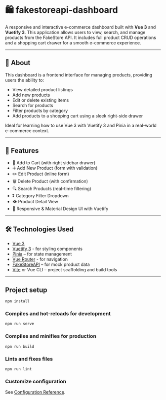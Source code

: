 # 🛍️ fakestoreapi-dashboard

A responsive and interactive e-commerce dashboard built with **Vue 3** and **Vuetify 3**. This application allows users to view, search, and manage products from the FakeStore API. It includes full product CRUD operations and a shopping cart drawer for a smooth e-commerce experience.

---

## 📖 About

This dashboard is a frontend interface for managing products, providing users the ability to:

- View detailed product listings
- Add new products
- Edit or delete existing items
- Search for products
- Filter products by category
- Add products to a shopping cart using a sleek right-side drawer

Ideal for learning how to use Vue 3 with Vuetify 3 and Pinia in a real-world e-commerce context.

---

## 🚀 Features

- 🛒 Add to Cart (with right sidebar drawer)
- ➕ Add New Product (form with validation)
- ✏️ Edit Product (inline form)
- 🗑️ Delete Product (with confirmation)
- 🔍 Search Products (real-time filtering)
- ⏬ Category Filter Dropdown
- 👁️ Product Detail View
- 🎨 Responsive & Material Design UI with Vuetify

---

## 🛠️ Technologies Used

- [Vue 3](https://vuejs.org/)
- [Vuetify 3](https://vuetifyjs.com/) - for styling components
- [Pinia](https://pinia.vuejs.org/) – for state management
- [Vue Router](https://router.vuejs.org/) - for navigation
- [FakeStoreAPI](https://fakestoreapi.com/) – for mock product data
- [Vite](https://vitejs.dev/) or Vue CLI – project scaffolding and build tools

---

## Project setup
```
npm install
```

### Compiles and hot-reloads for development
```
npm run serve
```

### Compiles and minifies for production
```
npm run build
```

### Lints and fixes files
```
npm run lint
```

### Customize configuration
See [Configuration Reference](https://cli.vuejs.org/config/).

